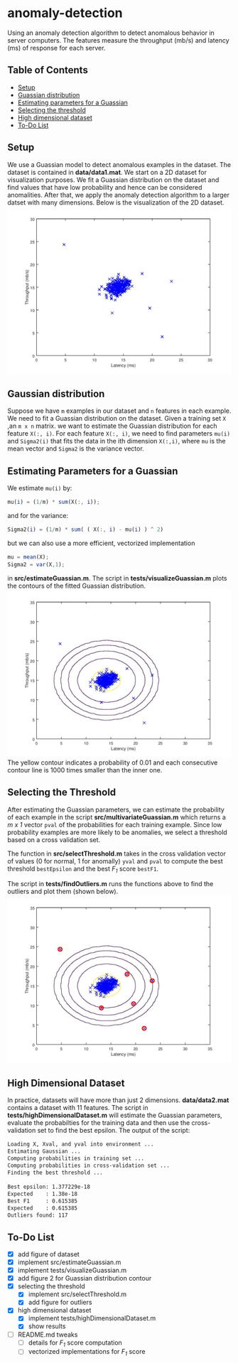 # anomaly-detection
Using an anomaly detection algorithm to detect anomalous behavior in server computers.
The features measure the throughput (mb/s) and latency (ms) of response for each server.

## Table of Contents
* [Setup](#setup)
* [Guassian distribution](#gaussian-distribution)
* [Estimating parameters for a Guassian](#estimating-parameters-for-a-guassian)
* [Selecting the threshold](#selecting-the-threshold)
* [High dimensional dataset](#high-dimensional-dataset)
* [To-Do List](#to\-do-list)

## Setup
We use a Guassian model to detect anomalous examples in the dataset. The dataset
is contained in **data/data1.mat**. We start on a
2D dataset for visualization purposes. We fit a Guassian distribution on the dataset and find values 
that have low probability and hence can be considered anomalities.
After that, we apply the anomaly detection algorithm to a larger datset
with many dimensions. Below is the visualization of the 2D dataset. 
![data1.mat X](figures/figure1.jpg)

## Gaussian distribution
Suppose we have ```m``` examples in our dataset and
```n``` features in each example.
We need to fit a Guassian distribution on the dataset.
Given a training set ``` X ``` ,an ```m x n``` matrix.
we want to estimate the Guassian distribution for each feature
```X(:, i)```. For each feature ```X(:, i)```, we need to find
parameters ```mu(i)``` and ```Sigma2(i)``` that fits the data
in the ith dimension ```X(:,i)```, where ```mu``` is the mean
vector and ```Sigma2``` is the variance vector.

## Estimating Parameters for a Guassian
We estimate ```mu(i)``` by:
```octave
mu(i) = (1/m) * sum(X(:, i));
```
and for the variance:
```octave
Sigma2(i) = (1/m) * sum( ( X(:, i) - mu(i) ) ^ 2)
```
but we can also use a more efficient, vectorized implementation
```octave
mu = mean(X);
Sigma2 = var(X,1);
```
in **src/estimateGuassian.m**.
The script in **tests/visualizeGuassian.m** plots the contours of the
fitted Guassian distribution.
![alt-text](figures/figure2.jpg)
The yellow contour indicates a probability of 0.01 and each consecutive
contour line is 1000 times smaller than the inner one.

## Selecting the Threshold
After estimating the Guassian parameters, we can estimate the probability 
of each example in the script **src/multivariateGuassian.m** which returns
a *m x 1* vector ```pval``` of the probabilities for each training example.
Since low probability examples are more likely to be
anomalies, we select a threshold based on a cross validation set. 

The function in **src/selectThreshold.m** takes in the cross validation vector
of values (0 for normal, 1 for anomally) ```yval``` and ```pval``` to compute
the best threshold ```bestEpsilon``` and the best *F<sub>1</sub>* score ```bestF1```.

The script in **tests/findOutliers.m** runs the functions above to find the outliers
and plot them (shown below).
![Outliers](figures/figure3.jpg)

## High Dimensional Dataset
In practice, datasets will have more than just 2 dimensions. **data/data2.mat** contains
a dataset with 11 features. The script in **tests/highDimensionalDataset.m** will estimate the
Guassian parameters, evaluate the probabilties for the training data and then use the
cross-validation set to find the best epsilon. 
The output of the script:
```
Loading X, Xval, and yval into environment ...
Estimating Gaussian ...
Computing probabilities in training set ...
Computing probabilities in cross-validation set ...
Finding the best threshold ...

Best epsilon: 1.377229e-18
Expected    : 1.38e-18
Best F1     : 0.615385
Expected    : 0.615385
Outliers found: 117
```

## To-Do List
- [X] add figure of dataset
- [X] implement src/estimateGuassian.m
- [X] implement tests/visualizeGuassian.m
- [X] add figure 2 for Guassian distribution contour
- [X] selecting the threshold
  - [X] implement src/selectThreshold.m
  - [X] add figure for outliers
- [X] high dimensional dataset
  - [X] implement tests/highDimensionalDataset.m
  - [X] show results
- [ ] README.md tweaks
  - [ ] details for *F<sub>1</sub>* score computation
  - [ ] vectorized implementations for *F<sub>1</sub>* score
